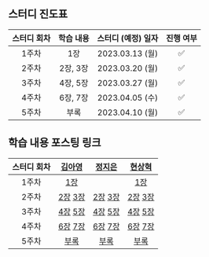 ## 스터디 진도표
| 스터디 회차 | 학습 내용 | 스터디 (예정) 일자 | 진행 여부 |
| :---: | :---: | :---: | :---: |
| 1주차 | 1장 | 2023.03.13 (월) | ✅ |
| 2주차 | 2장, 3장 | 2023.03.20 (월) | ✅ |
| 3주차 | 4장, 5장 | 2023.03.27 (월) | ✅ |
| 4주차 | 6장, 7장 | 2023.04.05 (수) | ✅ |
| 5주차 | 부록 | 2023.04.10 (월) | ✅ |

## 학습 내용 포스팅 링크
| 스터디 회차 | [김아영](https://github.com/Kim-AYoung) | [정지은](https://github.com/ssstopeun) | [현상혁](https://github.com/gmelon) |
| :---: | :---: | :---: | :---: |
| 1주차 | [1장](https://velog.io/@onionlily123/1장.-협력하는-객체들의-공동체) |  | [1장](https://sh-hyun.tistory.com/80) |
| 2주차 | [2장](https://velog.io/@onionlily123/2장.-이상한-나라의-객체) [3장](https://velog.io/@onionlily123/3장.-타입과-추상화) | [2장](https://righteous-galette-116.notion.site/02-b0449d1934a54a499351e64e582c3b3f) [3장](https://righteous-galette-116.notion.site/03-3704b788ae774c7b85f7d3ef5272a170) | [2장](https://sh-hyun.tistory.com/85) [3장](https://sh-hyun.tistory.com/86) |
| 3주차 | [4장](https://velog.io/@onionlily123/4장.-역할-책임-협력) [5장](https://velog.io/@onionlily123/5장.-책임과-메시지) | [4장](https://righteous-galette-116.notion.site/04-c94a05e26b5844309b2bdb80be75a397) [5장](https://righteous-galette-116.notion.site/05-45ed88f9c4244036b9ae1b968b4c6e83) | [4장](https://sh-hyun.tistory.com/89) [5장](https://sh-hyun.tistory.com/92) |
| 4주차 | [6장](https://velog.io/@onionlily123/6장.-객체-지도) [7장](https://velog.io/@onionlily123/7장.-함께-모으기) | [6장](https://righteous-galette-116.notion.site/06-95a753292d70427daa08e0cb3c381b60) [7장](https://righteous-galette-116.notion.site/07-d514528c600c46f6ab4068f92bd75fa3) | [6장](https://sh-hyun.tistory.com/93) [7장](https://sh-hyun.tistory.com/94) |
| 5주차 | [부록](https://velog.io/@onionlily123/부록.-추상화-기법) | [부록](https://righteous-galette-116.notion.site/9983284cc21340489e51c61c22b4f84e) | [부록](https://sh-hyun.tistory.com/97) |
